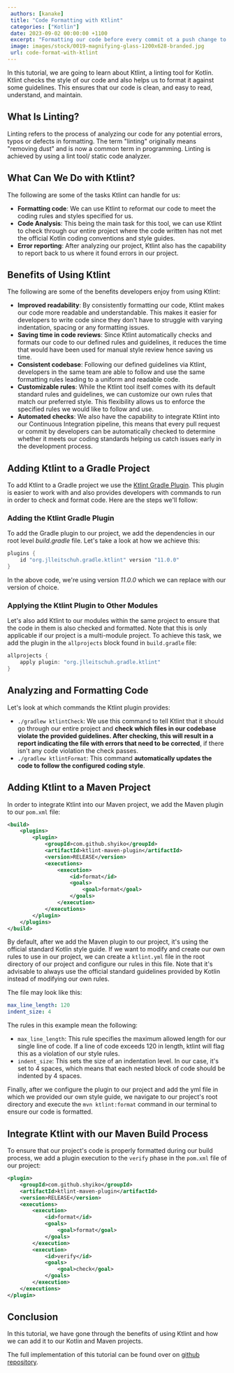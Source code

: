 ```yaml
---
 authors: [kanake]
 title: "Code Formatting with Ktlint"
 categories: ["Kotlin"]
 date: 2023-09-02 00:00:00 +1100
 excerpt: "Formatting our code before every commit ot a push change to our remote repository is a vitable step to keep our code clean, in this article we shall discuss how to use Ktlint to format our Kotlin code"
 image: images/stock/0019-magnifying-glass-1200x628-branded.jpg
 url: code-format-with-ktlint
---
```


In this tutorial, we are going to learn about Ktlint, a linting tool for Kotlin. Ktlint checks the style of our code and also helps us to format it against some guidelines. This ensures that our code is clean, and easy to read, understand, and maintain.


## What Is Linting?
Linting refers to the process of analyzing our code for any potential errors, typos or defects in formatting. The term "linting" originally means "removing dust" and is now a common term in programming. Linting is achieved by using a lint tool/ static code analyzer.

## What Can We Do with Ktlint?
The following are some of the tasks Ktlint can handle for us:
 * **Formatting code**: We can use Ktlint to reformat our code to meet the coding rules and styles specified for us.
 * **Code Analysis**: This being the main task for this tool, we can use Ktlint to check through our entire project where the code written has not met the official Kotlin coding conventions and style guides.
 * **Error reporting**: After analyzing our project, Ktlint also has the capability to report back to us where it found errors in our project.

## Benefits of Using Ktlint
The following are some of the benefits developers enjoy from using Ktlint:
  * **Improved readability**: By consistently formatting our code, Ktlint makes our code more readable and understandable. This makes it easier for developers to write code since they don't have to struggle with varying indentation, spacing or any formatting issues.
  * **Saving time in code reviews**: Since Ktlint automatically checks and formats our code to our defined rules and guidelines, it reduces the time that would have been used for manual style review hence saving us time.
  * **Consistent codebase**: Following our defined guidelines via Ktlint, developers in the same team are able to follow and use the same formatting rules leading to a uniform and readable code.
  * **Customizable rules**: While the Ktlint tool itself comes with its default standard rules and guidelines, we can customize our own rules that match our preferred style. This flexibility allows us to enforce the specified rules we would like to follow and use.
  * **Automated checks**: We also have the capability to integrate Ktlint into our Continuous Integration pipeline, this means that every pull request or commit by developers can be automatically checked to determine whether it meets our coding standards helping us catch issues early in the development process.

## Adding Ktlint to a Gradle Project
  To add Ktlint to a Gradle project we use the [Ktlint Gradle Plugin](https://github.com/JLLeitschuh/ktlint-gradle). This plugin is easier to work with and also provides developers with commands to run in order to check and format code. Here are the steps we'll follow:

### Adding the Ktlint Gradle Plugin
  To add the Gradle plugin to our project, we add the dependencies in our root level *build.gradle*  file.
  Let's take a look at how we achieve this:
```groovy
plugins {
    id "org.jlleitschuh.gradle.ktlint" version "11.0.0"
}
```
In the above code, we're using version *11.0.0* which we can replace with our version of choice.

### Applying the Ktlint Plugin to Other Modules
Let's also add Ktlint to our modules within the same project to ensure that the code in them is also checked and formatted. Note that this is only applicable if our project is a multi-module project. To achieve this task, we add the plugin in the `allprojects` block found in `build.gradle` file:

```groovy
allprojects {
    apply plugin: "org.jlleitschuh.gradle.ktlint"
}
```
## Analyzing and Formatting Code
Let's look at which commands the Ktlint plugin provides:
* `./gradlew ktlintCheck`:
We use this command to tell Ktlint that it should go through our entire project and **check which files in our codebase violate the provided guidelines. After checking, this will result in a report indicating the file with errors that need to be corrected**, if there isn't any code violation the check passes.
* `./gradlew ktlintFormat`:
This command **automatically updates the code to follow the configured coding style**.

## Adding Ktlint to a Maven Project
In order to integrate Ktlint into our Maven project, we add the Maven plugin to our `pom.xml` file:

```xml 
<build>
    <plugins>
        <plugin>
            <groupId>com.github.shyiko</groupId>
            <artifactId>ktlint-maven-plugin</artifactId>
            <version>RELEASE</version> 
            <executions>
                <execution>
                    <id>format</id>
                    <goals>
                        <goal>format</goal>
                    </goals>
                </execution>
            </executions>
        </plugin>
    </plugins>
</build>
```

By default, after we add the Maven plugin to our project, it's using the official standard Kotlin style guide. If we want to modify and create our own rules to use in our project, we can create a `ktlint.yml` file in the root directory of our project and configure our rules in this file. Note that it's advisable to always use the official standard guidelines provided by Kotlin instead of modifying our own rules.

The file may look like this:

```yaml
max_line_length: 120
indent_size: 4
```

The rules in this example mean the following:

- `max_line_length`: This rule specifies the maximum allowed length for our single line of code. If a line of code exceeds 120 in length, ktlint will flag this as a violation of our style rules.
- `indent_size`: This sets the size of an indentation level. In our case, it's set to 4 spaces, which means that each nested block of code should be indented by 4 spaces.

Finally, after we configure the plugin to our project and add the yml file in which we provided our own style guide, we navigate to our project's root directory and execute the `mvn ktlint:format` command in our terminal to ensure our code is formatted.

## Integrate Ktlint with our Maven Build Process
To ensure that our project's code is properly formatted during our build process, we add a plugin execution to the `verify` phase in the `pom.xml` file of our project:

```xml
<plugin>
    <groupId>com.github.shyiko</groupId>
    <artifactId>ktlint-maven-plugin</artifactId>
    <version>RELEASE</version>
    <executions>
        <execution>
            <id>format</id>
            <goals>
                <goal>format</goal>
            </goals>
        </execution>
        <execution>
            <id>verify</id>
            <goals>
                <goal>check</goal>
            </goals>
        </execution>
    </executions>
</plugin>
```
## Conclusion
In this tutorial, we have gone through the benefits of using Ktlint and how we can add it to our Kotlin and Maven projects.

The full implementation of this tutorial can be found over on [github repository](https://github.com/thombergs/code-examples/tree/master/kotlin).
